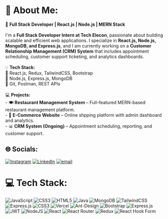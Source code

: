 # 💫 About Me:
🚀 **Full Stack Developer | React.js | Node.js | MERN Stack**  <br><br>I'm a **Full Stack Developer Intern at Tech Elecon**, passionate about building scalable and efficient web applications. I specialize in **React.js, Node.js, MongoDB, and Express.js**, and I am currently working on a **Customer Relationship Management (CRM) System** that includes appointment scheduling, customer support ticketing, and analytics dashboards.  <br><br>💡 **Tech Stack:**  <br>🔹 React.js, Redux, TailwindCSS, Bootstrap  <br>🔹 Node.js, Express.js, MongoDB  <br>🔹 Git, Postman, REST APIs  <br><br>💻 **Projects:**  <br>- 🍽️ **Restaurant Management System** – Full-featured MERN-based restaurant management platform.  <br>- 🛒 **E-Commerce Website** – Online shpping platform with admin dashboard and analytics.  <br>- 📊 **CRM System (Ongoing)** – Appointment scheduling, reporting, and customer support.  <br>


## 🌐 Socials:
[![Instagram](https://img.shields.io/badge/Instagram-%23E4405F.svg?logo=Instagram&logoColor=white)](https://instagram.com/avi8170) [![LinkedIn](https://img.shields.io/badge/LinkedIn-%230077B5.svg?logo=linkedin&logoColor=white)](https://linkedin.com/in/avi-patel-1494a224a) [![email](https://img.shields.io/badge/Email-D14836?logo=gmail&logoColor=white)](mailto:avip56325@gmail.com) 

# 💻 Tech Stack:
![JavaScript](https://img.shields.io/badge/javascript-%23323330.svg?style=for-the-badge&logo=javascript&logoColor=%23F7DF1E) ![CSS3](https://img.shields.io/badge/css3-%231572B6.svg?style=for-the-badge&logo=css3&logoColor=white) ![HTML5](https://img.shields.io/badge/html5-%23E34F26.svg?style=for-the-badge&logo=html5&logoColor=white) ![Java](https://img.shields.io/badge/java-%23ED8B00.svg?style=for-the-badge&logo=openjdk&logoColor=white) ![MongoDB](https://img.shields.io/badge/MongoDB-%234ea94b.svg?style=for-the-badge&logo=mongodb&logoColor=white) ![TailwindCSS](https://img.shields.io/badge/tailwindcss-%2338B2AC.svg?style=for-the-badge&logo=tailwind-css&logoColor=white) ![Express.js](https://img.shields.io/badge/express.js-%23404d59.svg?style=for-the-badge&logo=express&logoColor=%2361DAFB) ![CSS3](https://img.shields.io/badge/css3-%231572B6.svg?style=for-the-badge&logo=css3&logoColor=white) ![Vercel](https://img.shields.io/badge/vercel-%23000000.svg?style=for-the-badge&logo=vercel&logoColor=white) ![Ant-Design](https://img.shields.io/badge/-AntDesign-%230170FE?style=for-the-badge&logo=ant-design&logoColor=white) ![Bootstrap](https://img.shields.io/badge/bootstrap-%238511FA.svg?style=for-the-badge&logo=bootstrap&logoColor=white) ![Express.js](https://img.shields.io/badge/express.js-%23404d59.svg?style=for-the-badge&logo=express&logoColor=%2361DAFB) ![JWT](https://img.shields.io/badge/JWT-black?style=for-the-badge&logo=JSON%20web%20tokens) ![NodeJS](https://img.shields.io/badge/node.js-6DA55F?style=for-the-badge&logo=node.js&logoColor=white) ![React](https://img.shields.io/badge/react-%2320232a.svg?style=for-the-badge&logo=react&logoColor=%2361DAFB) ![React Router](https://img.shields.io/badge/React_Router-CA4245?style=for-the-badge&logo=react-router&logoColor=white) ![Redux](https://img.shields.io/badge/redux-%23593d88.svg?style=for-the-badge&logo=redux&logoColor=white) ![React Hook Form](https://img.shields.io/badge/React%20Hook%20Form-%23EC5990.svg?style=for-the-badge&logo=reacthookform&logoColor=white)




